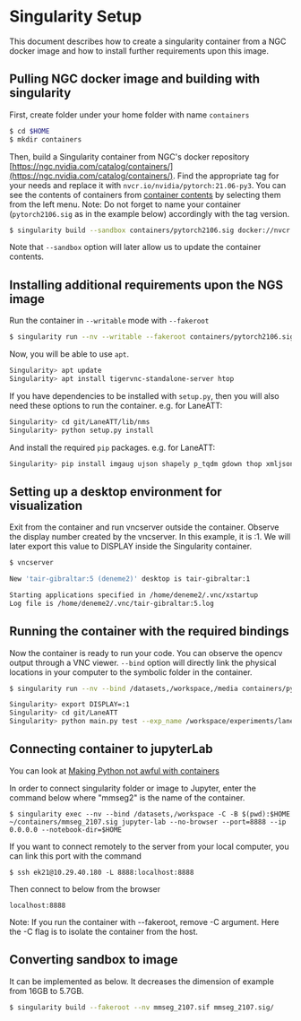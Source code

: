 # Singularity Setup

This document describes how to create a singularity container from a NGC docker image and how to install further requirements upon this image.

## Pulling NGC docker image and building with singularity

First, create folder under your home folder with name `containers`

```bash
$ cd $HOME 
$ mkdir containers
```

Then, build a Singularity container from NGC's docker repository [https://ngc.nvidia.com/catalog/containers/](https://ngc.nvidia.com/catalog/containers/). Find the appropriate tag for your needs and replace it with `nvcr.io/nvidia/pytorch:21.06-py3`. You can see the contents of containers from [container contents](https://docs.nvidia.com/deeplearning/frameworks/pytorch-release-notes/rel_21-07.html#rel_21-07) by selecting them from the left menu. 
Note: Do not forget to name your container (`pytorch2106.sig` as in the example below) accordingly with the tag version.

```bash
$ singularity build --sandbox containers/pytorch2106.sig docker://nvcr.io/nvidia/pytorch:21.06-py3
```

Note that `--sandbox` option will later allow us to update the container contents.

## Installing additional requirements upon the NGS image

Run the container in `--writable` mode with `--fakeroot`

```bash
$ singularity run --nv --writable --fakeroot containers/pytorch2106.sig 
``` 

Now, you will be able to use `apt`.

```bash
Singularity> apt update
Singularity> apt install tigervnc-standalone-server htop

```

If you have dependencies to be installed with `setup.py`, then you will also need these options to run the container. e.g. for LaneATT:

```bash
Singularity> cd git/LaneATT/lib/nms
Singularity> python setup.py install

```

And install the required `pip` packages. e.g. for LaneATT:

```bash
Singularity> pip install imgaug ujson shapely p_tqdm gdown thop xmljson lxml PyYAML
```

## Setting up a desktop environment for visualization

Exit from the container and run vncserver outside the container. Observe the display number created by the vncserver. In this example, it is :1. We will later export this value to DISPLAY inside the Singularity container. 

```bash
$ vncserver

New 'tair-gibraltar:5 (deneme2)' desktop is tair-gibraltar:1

Starting applications specified in /home/deneme2/.vnc/xstartup
Log file is /home/deneme2/.vnc/tair-gibraltar:5.log

```

## Running the container with the required bindings 

Now the container is ready to run your code. You can observe the opencv output through a VNC viewer. `--bind` option will directly link the physical locations in your computer to the symbolic folder in the container.

```bash
$ singularity run --nv --bind /datasets,/workspace,/media containers/pytorch2106.sig
```


```bash
Singularity> export DISPLAY=:1
Singularity> cd git/LaneATT
Singularity> python main.py test --exp_name /workspace/experiments/laneatt_r34_culane --view all
```

## Connecting container to jupyterLab
You can look at [Making Python not awful with containers](https://pawseysc.github.io/singularity-containers/24-ml-python/index.html)

In order to connect singularity folder or image to Jupyter, enter the command below where "mmseg2" is the name of the container. 
```
$ singularity exec --nv --bind /datasets,/workspace -C -B $(pwd):$HOME ~/containers/mmseg_2107.sig jupyter-lab --no-browser --port=8888 --ip 0.0.0.0 --notebook-dir=$HOME
```
If you want to connect remotely to the server from your local computer, you can link this port with the command
```
$ ssh ek21@10.29.40.180 -L 8888:localhost:8888
```

Then connect to below from the browser  
```
localhost:8888
```

Note: If you run the container with --fakeroot, remove -C argument. Here the -C flag is to isolate the container from the host.

## Converting sandbox to image
It can be implemented as below. It decreases the dimension of example from 16GB to 5.7GB.
```bash
$ singularity build --fakeroot --nv mmseg_2107.sif mmseg_2107.sig/
```
